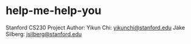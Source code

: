 # help-me-help-you
Stanford CS230 Project 
Author: 
  Yikun Chi: yikunchi@stanford.edu 
  Jake Silberg: jsilberg@stanford.edu
